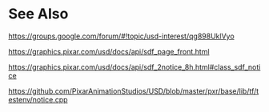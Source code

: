 # See Also
https://groups.google.com/forum/#!topic/usd-interest/qg898UklVyo


https://graphics.pixar.com/usd/docs/api/sdf_page_front.html

https://graphics.pixar.com/usd/docs/api/sdf_2notice_8h.html#class_sdf_notice

https://github.com/PixarAnimationStudios/USD/blob/master/pxr/base/lib/tf/testenv/notice.cpp
